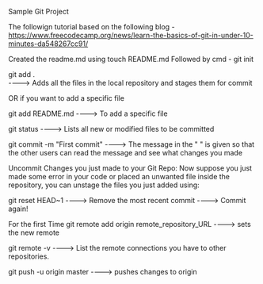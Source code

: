 Sample Git Project

The followign tutorial based on the following blog - https://www.freecodecamp.org/news/learn-the-basics-of-git-in-under-10-minutes-da548267cc91/

Created the readme.md using touch README.md
Followed by cmd - git init

git add .  
----> Adds all the files in the local repository and stages them for commit

OR if you want to add a specific file

git add README.md 
----> To add a specific file

git status 
----> Lists all new or modified files to be committed

git commit -m "First commit"
----> The message in the " " is given so that the other users can read the message and see what changes you made

Uncommit Changes you just made to your Git Repo:
Now suppose you just made some error in your code or placed an unwanted file inside the repository, you can unstage the files you just added using:

git reset HEAD~1
----> Remove the most recent commit
----> Commit again!

For the first Time
git remote add origin remote_repository_URL
----> sets the new remote

git remote -v
----> List the remote connections you have to other repositories.

git push -u origin master 
----> pushes changes to origin